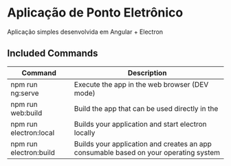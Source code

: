 # Aplicação de Ponto Eletrônico

Aplicação simples desenvolvida em Angular + Electron

## Included Commands

| Command | Description |
| ---------| -------------|
| npm run ng:serve | Execute the app in the web browser (DEV mode) |
| npm run web:build | Build the app that can be used directly in the |web browser. Your built files are in the /dist folder.
| npm run electron:local | Builds your application and start electron locally |
| npm run electron:build | Builds your application and creates an app consumable based on your operating system |
